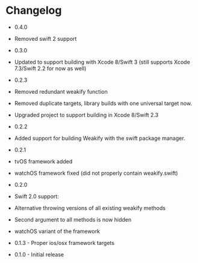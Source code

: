 # Changelog

* 0.4.0
 * Removed swift 2 support

* 0.3.0
 * Updated to support building with Xcode 8/Swift 3 (still supports Xcode 7.3/Swift 2.2 for now as well)

* 0.2.3
 * Removed redundant weakify function
 * Removed duplicate targets, library builds with one universal target now.
 * Upgraded project to support building in Xcode 8/Swift 2.3

* 0.2.2
 * Added support for building Weakify with the swift package manager.

* 0.2.1
 * tvOS framework added
 * watchOS framework fixed (did not properly contain weakify.swift)

* 0.2.0
 * Swift 2.0 support:
  * Alternative throwing versions of all existing weakify methods
  * Second argument to all methods is now hidden
 * watchOS variant of the framework

* 0.1.3 - Proper ios/osx framework targets

* 0.1.0 - Initial release
